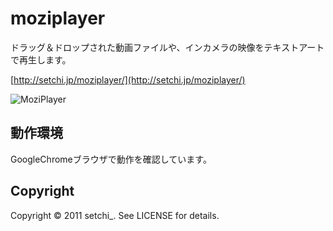 moziplayer
==========

ドラッグ＆ドロップされた動画ファイルや、インカメラの映像をテキストアートで再生します。

[http://setchi.jp/moziplayer/](http://setchi.jp/moziplayer/)

![MoziPlayer](http://setchi.jp/moziplayer/img/moziplayer.png "MoziPlayer")

動作環境
--------------------
GoogleChromeブラウザで動作を確認しています。

Copyright
--------------------
Copyright &copy; 2011 setchi_. See LICENSE for details.